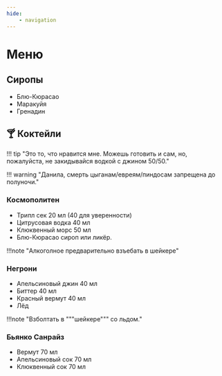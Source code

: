 ```yaml
---
hide: 
    - navigation
---
```


# Меню

## Сиропы

- Блю-Кюрасао
- Маракуйя
- Гренадин

## 🍸 Коктейли

!!! tip "Это то, что нравится мне. Можешь готовить и сам, но, пожалуйста, не закидывайся водкой с джином 50/50."

!!! warning "Данила, смерть цыганам/евреям/пиндосам запрещена до полуночи."

### Космополитен

- Трипл сек 20 мл (40 для уверенности)
- Цитрусовая водка 40 мл
- Клюквенный морс 50 мл
- Блю-Кюрасао сироп или ликёр.

!!!note "Алкоголное предварительно взъебать в шейкере"

### Негрони

- Апельсиновый джин 40 мл
- Биттер 40 мл
- Красный вермут 40 мл
- Лёд

!!!note "Взболтать в """шейкере""" со льдом."

### Бьянко Санрайз

- Вермут 70 мл
- Апельсиновый сок 70 мл
- Клюквенный сок 70 мл